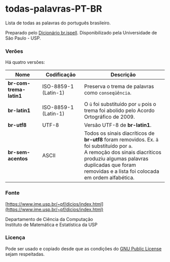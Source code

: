 # todas-palavras-PT-BR

Lista de todas as palavras do português brasileiro.

Preparado pelo [Dicionário br.ispell](https://www.ime.usp.br/~ueda/br.ispell/). Disponibilizado pela Universidade de São Paulo - USP.

### Verões

Há quatro versões:

| Nome                    | Codificação           | Descrição                                        
| ----------------------- | --------------------- | ---
| **br-com-trema-latin1** | ISO-8859-1 (Latin-1)  | Preserva o trema de palavras como ```conseqüência```.
| **br-latin1**           | ISO-8859-1 (Latin-1)  | O ```ü``` foi substituído por ```u``` pois o trema foi abolido pelo Acordo Ortográfico de 2009.
| **br-utf8**             | UTF-8                 | Versão UTF-8 de **br-latin1**.
| **br-sem-acentos**      | ASCII                 | Todos os sinais diacríticos de **br-utf8** foram removidos. Ex. ```ã``` foi substituído por ```a```.<br> A remoção dos sinais diacríticos produziu algumas palavras duplicadas que foram<br> removidas e a lista foi colocada em ordem alfabética. 

### Fonte

[https://www.ime.usp.br/~pf/dicios/index.html](https://www.ime.usp.br/~pf/dicios/index.html)

Departamento de Ciência da Computação<br>
Instituto de Matemática e Estatística da USP 

### Licença

Pode ser usado e copiado desde que as condições do [GNU Public License](https://www.ime.usp.br/~ueda/br.ispell/gpl) sejam respeitadas.
